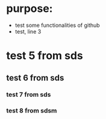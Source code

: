 # purpose:
- test some functionalities of github
- test, line 3

# test 5 from sds
## test 6 from sds
### test 7 from sds
### test 8 from sdsm
